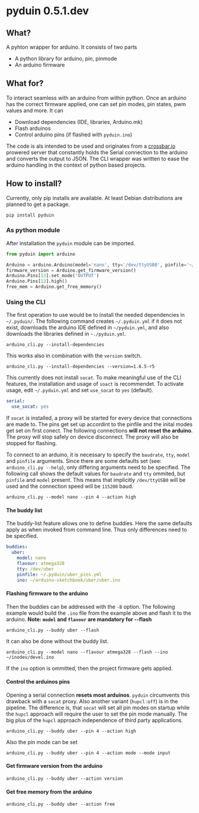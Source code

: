 # pyduin 0.5.1.dev

## What?

A pyhton wrapper for arduino. It consists of two parts

* A python library for arduino, pin, pinmode
* An arduino firmware

## What for?

To interact seamless with an arduino from within python. Once an arduino has the correct firmware applied, one can set pin modes, pin states, pwm values and more. It can

* Download dependencies (IDE, libraries, Arduino.mk)
* Flash arduinos
* Control arduino pins (if flashed with `pyduin.ino`)

The code is als intended to be used and originates from a [crossbar.io](https://crossbar.io) prowered server that constantly holds the Serial connection to the arduino and converts the output to JSON. The CLI wrapper was written to ease the arduino handling in the context of python based projects.

## How to install?

Currently, only pip installs are available. At least Debian distributions are planned to get a package.
```bash
pip install pyduin
```
### As python module

After installation the `pyduin` module can be imported.
```python
from pyduin import arduino

Arduino = arduino.Arduino(model='nano', tty='/dev/ttyUSB0', pinfile='~/.pyduin/pinfiles/nano.yml', 'baudrate'=115200)
firmware_version = Arduino.get_firmware_version()
Arduino.Pins[13].set_mode('OUTPUT')
Arduino.Pins[13].high()
free_mem = Arduino.get_free_memory()
```
### Using the CLI

The first operation to use would be to install the needed dependencies in `~/.pyduin/`. The following command creates `~/.pyduin.yml` if it does not exist, downloads the arduino IDE defined in `~/pyduin.yml`, and also downloads the libraries defined in `~./pyduin.yml`.

```
arduino_cli.py --install-dependencies
```
This works also in combination with the `version` switch.
```
arduino_cli.py --install-dependencies --version=1.6.5-r5
```
This currently does not install `socat`. To make meaningful use of the CLI features, the installation and usage of `soact` is recommendet. To activate usage, edit `~/.pyduin.yml` and set `use_socat` to `yes` (default).
```yaml
serial:
  use_socat: yes
```
If `socat` is installed, a proxy will be started for every device that connections are made to. The pins get set up accordint to the pinfile and the inital modes get set on first conect. The following connections **will not reset the arduino**. The proxy will stop safely on device disconnect. The proxy will also be stopped for flashing.

To connect to an arduino, it is necessary to specify the `baudrate`, `tty`, `model` and `pinfile` arguments. Since there are some defaults set (see: `arduino_cli.py --help`), only differing arguments need to be specified. The following call shows the default values for `baudrate` and `tty` ommited, but `pinfile` and `model` present. This means that implicitly `/dev/ttyUSB0` will be used and the connection speed will be `115200` baud.

```
arduino_cli.py --model nano --pin 4 --action high
```

#### The buddy list

The buddy-list feature allows one to define buddies. Here the same defaults apply as when invoked from command line. Thus only differences need to be specified.

```yaml
buddies:
  uber:
    model: nano
    flavour: atmega328
    tty: /dev/uber
    pinfile: ~/.pyduin/uber_pins.yml
    ino: ~/arduino-sketchbook/uber/uber.ino
```

#### Flashing firmware to the arduino

Then the buddies can be addressed with the `-B` option. The following example would build the `.ino` file from the example above and flash it to the arduino. **Note: `model` and `flavour` are mandatory for --flash**
```
arduino_cli.py --buddy uber --flash
```
It can also be done without the buddy list.
```
arduino_cli.py --model nano --flavour atmega328 --flash --ino ~/inodev/devel.ino
```

If the `ino` option is ommitted, then the project firmware gets applied.

#### Control the arduinos pins

Opening a serial connection **resets most arduinos**. `pyduin` circumvents this drawback with a `socat` proxy. Also another variant (`hupcl:off`) is in the pipeline. The difference is, that `socat` will set all pin modes on startup while the `hupcl` approach will require the user to set the pin mode manually. The big plus of the `hupcl` approach independence of third party applications.
```
arduino_cli.py --buddy uber --pin 4 --action high
```
Also the pin mode can be set
```
arduino_cli.py --buddy uber --pin 4 --action mode --mode input
```
#### Get firmware version from the arduino

```
arduino_cli.py --buddy uber --action version
```
#### Get free memory from the arduino

```
arduino_cli.py --buddy uber --action free
```
